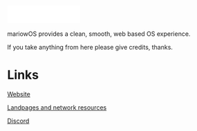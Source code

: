 ![alt text](https://github.com/mariowstech/mariowOS/blob/main/images/mariowos-icon.png "bla")

mariowOS provides a clean, smooth, web based OS experience.

If you take anything from here please give credits, thanks.

# Links
[Website](https://mariowstech.github.io/mariowOS)

[Landpages and network resources](https://github.com/mariowstech/mariowOS-landpages)

[Discord](https://discord.gg/QxjDUeQGMu)
